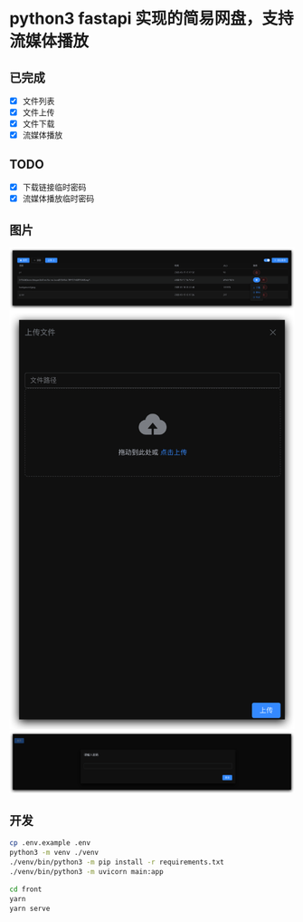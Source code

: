 # python3 fastapi 实现的简易网盘，支持流媒体播放

## 已完成

- [x] 文件列表
- [x] 文件上传
- [x] 文件下载
- [x] 流媒体播放

## TODO

- [x] 下载链接临时密码
- [x] 流媒体播放临时密码

## 图片

![home](readme_assets/home.png)
![upload](readme_assets/upload.png)
![login](readme_assets/login.png)

## 开发

```bash
cp .env.example .env
python3 -m venv ./venv
./venv/bin/python3 -m pip install -r requirements.txt
./venv/bin/python3 -m uvicorn main:app
```

```bash
cd front
yarn
yarn serve
```
